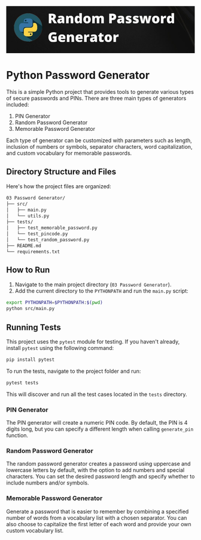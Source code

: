 <img src="./images/password-generator.png" width=800>

# Python Password Generator

This is a simple Python project that provides tools to generate various types of secure passwords and PINs. There are three main types of generators included:

1. PIN Generator
2. Random Password Generator
3. Memorable Password Generator

Each type of generator can be customized with parameters such as length, inclusion of numbers or symbols, separator characters, word capitalization, and custom vocabulary for memorable passwords.


## Directory Structure and Files

Here's how the project files are organized:

```
03 Password Generator/
├── src/
│   ├── main.py
│   └── utils.py
├── tests/
│   ├── test_memorable_password.py
│   └── test_pincode.py
│   └── test_random_password.py
├── README.md
└── requirements.txt
```

## How to Run

1. Navigate to the main project directory (`03 Password Generator`).
2. Add the current directory to the `PYTHONPATH` and run the `main.py` script:
```bash
export PYTHONPATH=$PYTHONPATH:$(pwd)
python src/main.py
```

## Running Tests

This project uses the `pytest` module for testing. If you haven't already, install `pytest` using the following command:

```bash
pip install pytest
```

To run the tests, navigate to the project folder and run:

```bash
pytest tests
```

This will discover and run all the test cases located in the `tests` directory.


### PIN Generator

The PIN generator will create a numeric PIN code. By default, the PIN is 4 digits long, but you can specify a different length when calling `generate_pin` function.

### Random Password Generator

The random password generator creates a password using uppercase and lowercase letters by default, with the option to add numbers and special characters. You can set the desired password length and specify whether to include numbers and/or symbols.

### Memorable Password Generator

Generate a password that is easier to remember by combining a specified number of words from a vocabulary list with a chosen separator. You can also choose to capitalize the first letter of each word and provide your own custom vocabulary list.
